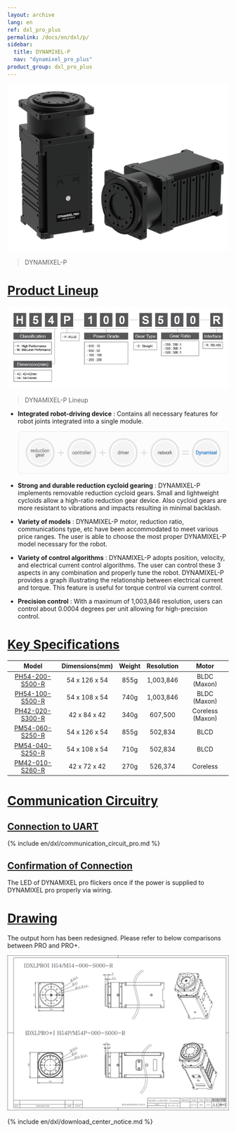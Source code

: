 ```yaml
---
layout: archive
lang: en
ref: dxl_pro_plus
permalink: /docs/en/dxl/p/
sidebar:
  title: DYNAMIXEL-P
  nav: "dynamixel_pro_plus"
product_group: dxl_pro_plus
---
```


![](/assets/images/dxl/p/pro-plus.png)
> DYNAMIXEL-P

# [Product Lineup](#product-lineup)

![](/assets/images/dxl/p/dynamixel_pro_plus_lineup_table.jpg)

> DYNAMIXEL-P Lineup

- **Integrated robot-driving device** : Contains all necessary features for robot joints integrated into a single module.

  ![](/assets/images/dxl/pro/dxl_pro_intro.gif)

- **Strong and durable reduction cycloid gearing** : DYNAMIXEL-P implements removable reduction cycloid gears. Small and lightweight cycloids allow a high-ratio reduction gear device. Also cycloid gears are more resistant to vibrations and impacts resulting in minimal backlash.

- **Variety of models** : DYNAMIXEL-P motor, reduction ratio, communications type, etc have been accommodated to meet various price ranges. The user is able to choose the most proper DYNAMIXEL-P model necessary for the robot.

- **Variety of control algorithms** : DYNAMIXEL-P adopts position, velocity, and electrical current control algorithms. The user can control these 3 aspects in any combination and properly tune the robot. DYNAMIXEL-P provides a graph illustrating the relationship between electrical current and torque. This feature is useful for torque control via current control.

- **Precision control** : With a maximum of 1,003,846 resolution, users can control about 0.0004 degrees per unit allowing for high-precision control.

# [Key Specifications](#key-specifications)

|                       Model                        | Dimensions(mm) | Weight | Resolution |      Motor       |
|:--------------------------------------------------:|:--------------:|:------:|:----------:|:----------------:|
| [PH54-200-S500-R](/docs/en/dxl/p/ph54-200-s500-r/) | 54 x 126 x 54  |  855g  | 1,003,846  |   BLDC (Maxon)   |
| [PH54-100-S500-R](/docs/en/dxl/p/ph54-100-s500-r/) | 54 x 108 x 54  |  740g  | 1,003,846  |   BLDC (Maxon)   |
| [PH42-020-S300-R](/docs/en/dxl/p/ph42-020-s300-r/) |  42 x 84 x 42  |  340g  |  607,500   | Coreless (Maxon) |
| [PM54-060-S250-R](/docs/en/dxl/p/pm54-060-s250-r/) | 54 x 126 x 54  |  855g  |  502,834   |       BLCD       |
| [PM54-040-S250-R](/docs/en/dxl/p/pm54-040-s250-r/) | 54 x 108 x 54  |  710g  |  502,834   |       BLCD       |
| [PM42-010-S260-R](/docs/en/dxl/p/pm42-010-s260-r/) |  42 x 72 x 42  |  270g  |  526,374   |     Coreless     |

# [Communication Circuitry](#communication-circuitry)

## [Connection to UART](#connection-to-uart)

{% include en/dxl/communication_circuit_pro.md %}

## [Confirmation of Connection](#confirmation-of-connection)

The LED of DYNAMIXEL pro flickers once if the power is supplied to DYNAMIXEL pro properly via wiring.

# [Drawing](#drawing)
The output horn has been redesigned. Please refer to below comparisons between PRO and PRO+.

![](/assets/images/dxl/p/h54p_drawing.png)

{% include en/dxl/download_center_notice.md %}

